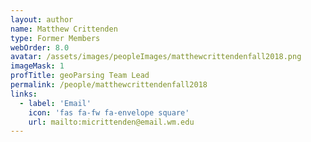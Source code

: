 ```yaml
---
layout: author
name: Matthew Crittenden
type: Former Members
webOrder: 8.0
avatar: /assets/images/peopleImages/matthewcrittendenfall2018.png
imageMask: 1
profTitle: geoParsing Team Lead
permalink: /people/matthewcrittendenfall2018
links:
  - label: 'Email'
    icon: 'fas fa-fw fa-envelope square'
    url: mailto:micrittenden@email.wm.edu
---
```

